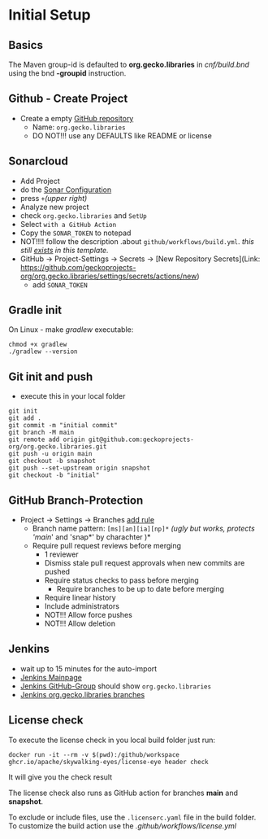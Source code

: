 # Initial Setup

## Basics

The Maven group-id is defaulted to **org.gecko.libraries** in *cnf/build.bnd* using the bnd **-groupid** instruction.

## Github - Create Project
- Create a empty [GitHub repository](https://github.com/organizations/geckoprojects-org/repositories/new)
  - Name: `org.gecko.libraries`
  - DO NOT!!! use any DEFAULTS like README or license
  
## Sonarcloud
  - Add Project
  - do the [Sonar Configuration](https://sonarcloud.io/organizations/geckoprojects-org/projects)
  - press `+`_(upper right)_
  - Analyze new project
  - check `org.gecko.libraries` and `SetUp`
  - Select `with a GitHub Action`
  - Copy the `SONAR_TOKEN` to notepad
  - NOT!!!! follow the description .about `github/workflows/build.yml`. _this still [exists](../blob/main/.github/workflows/sonar.yml) in this template._
  - GitHub -> Project-Settings -> Secrets -> [New Repository Secrets](Link: https://github.com/geckoprojects-org/org.gecko.libraries/settings/secrets/actions/new)
    - add `SONAR_TOKEN`

## Gradle init

On Linux - make *gradlew* executable:
```
chmod +x gradlew
./gradlew --version
```

## Git init and push
- execute this in your local folder

```
git init
git add .
git commit -m "initial commit"
git branch -M main
git remote add origin git@github.com:geckoprojects-org/org.gecko.libraries.git
git push -u origin main
git checkout -b snapshot
git push --set-upstream origin snapshot
git checkout -b "initial"
```

## GitHub Branch-Protection
- Project -> Settings  -> Branches [add rule](https://github.com/geckoprojects-org/org.gecko.libraries/settings/branch_protection_rules/new)
  - Branch name pattern: `[ms][an][ia][np]*` *(ugly but works, protects 'main*' and 'snap*' by charachter )*
  - Require pull request reviews before merging
    - 1 reviewer
    - Dismiss stale pull request approvals when new commits are pushed
    - Require status checks to pass before merging
      - Require branches to be up to date before merging
    - Require linear history
    - Include administrators
    - NOT!!! Allow force pushes
    - NOT!!! Allow deletion

## Jenkins
- wait up to 15 minutes for the auto-import
- [Jenkins Mainpage](https://devel.data-in-motion.biz/jenkins/)
- [Jenkins GitHub-Group](https://devel.data-in-motion.biz/jenkins/job/GH/) should show `org.gecko.libraries`
- [Jenkins org.gecko.libraries branches](https://devel.data-in-motion.biz/jenkins/job/GH/job/org.gecko.libraries/)

## License check

To execute the license check in you local build folder just run:

`docker run -it --rm -v $(pwd):/github/workspace ghcr.io/apache/skywalking-eyes/license-eye header check`

It will give you the check result

The license check also runs as GitHub action for branches **main** and **snapshot**. 

To exclude or include files, use the `.licenserc.yaml` file in the build folder. To customize the build action use the *.github/workflows/license.yml*

